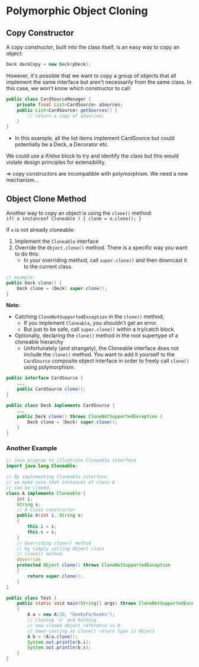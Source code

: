 # Polymorphic Object Cloning
## Copy Constructor
A *copy constructor*, built into the class itself, is an easy way to copy an object:
```java
Deck deckCopy = new Deck(pDeck);
```

However, it's possible that we want to copy a group of objects that all implement the same interface but aren't necessarily from the same class. In this case, we won't know which constructor to call: 
```java
public class CardSourceManager { 
	private final List<CardSource> aSources; 
	public List<CardSource> getSources() { 
		// return a copy of aSources; 
	} 
}
```
- In this example, all the list items implement CardSource but could potentially be a Deck, a Decorator etc. 

We could use a if/else block to try and identify the class but this would violate design principles for extensibility. 

=> copy constructors are incompatible with polymorphism. 
We need a new mechanism...

## Object Clone Method
Another way to copy an object is using the `clone()` method:  
`if( o instanceof Cloneable ) { clone = o.clone(); }`

If `o` is not already cloneable:
1. Implement the `Cloneable` interface
2. Override the `Object.clone()` method. There is a specific way you want to do this:
	- In your overriding method, call `super.clone()` and then downcast it to the current class. 
```java 
// example:
public Deck clone() { 
	Deck clone = (Deck) super.clone(); 
}
```

**Note:**
- Catching `CloneNotSupportedException` in the `clone()` method; 
	- If you implement `Cloneable`, you shouldn't get an error. 
	- But just to be safe, call `super.clone()` within a try/catch block. 
- Optionally, declaring the `clone()` method in the root supertype of a cloneable hierarchy
	- Unfortunately (and strangely), the Cloneable interface does not include the `clone()` method. You want to add it yourself to the `CardSource` composite object interface in order to freely call `clone()` using polymorphism. 

```java
public interface CardSource {
	...
	public CardSource clone();
}

public class Deck implements CardSource {
	...
	public Deck clone() throws CloneNotSupportedException {
		Deck clone = (Deck) super.clone(); 
	}
}
```

### Another Example
```java
// Java program to illustrate Cloneable interface
import java.lang.Cloneable;

// By implementing Cloneable interface
// we make sure that instances of class A
// can be cloned.
class A implements Cloneable {
	int i;
	String s;
	// A class constructor
	public A(int i, String s)
	{
		this.i = i;
		this.s = s;
	}
	// Overriding clone() method
	// by simply calling Object class
	// clone() method.
	@Override
	protected Object clone() throws CloneNotSupportedException
	{
		return super.clone();
	}
}

public class Test {
	public static void main(String[] args) throws CloneNotSupportedException
	{
		A a = new A(20, "GeeksForGeeks");
		// cloning 'a' and holding
		// new cloned object reference in b
		// down-casting as clone() return type is Object
		A b = (A)a.clone();
		System.out.println(b.i);
		System.out.println(b.s);
	}
}

```